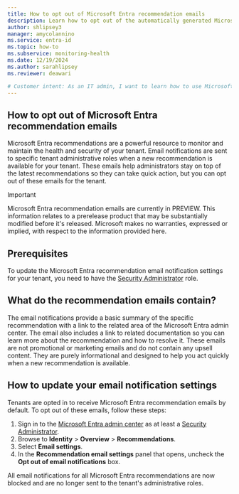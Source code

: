 ```yaml
---
title: How to opt out of Microsoft Entra recommendation emails
description: Learn how to opt out of the automatically generated Microsoft Entra recommendation email notifications for your tenant.
author: shlipsey3
manager: amycolannino
ms.service: entra-id
ms.topic: how-to
ms.subservice: monitoring-health
ms.date: 12/19/2024
ms.author: sarahlipsey
ms.reviewer: deawari

# Customer intent: As an IT admin, I want to learn how to use Microsoft Entra recommendations to monitor and improve the health of my tenant.
---
```


## How to opt out of Microsoft Entra recommendation emails

Microsoft Entra recommendations are a powerful resource to monitor and maintain the health and security of your tenant. Email notifications are sent to specific tenant administrative roles when a new recommendation is available for your tenant. These emails help administrators stay on top of the latest recommendations so they can take quick action, but you can opt out of these emails for the tenant.

> [!IMPORTANT]
> Microsoft Entra recommendation emails are currently in PREVIEW.
> This information relates to a prerelease product that may be substantially modified before it's released. Microsoft makes no warranties, expressed or implied, with respect to the information provided here.

## Prerequisites

To update the Microsoft Entra recommendation email notification settings for your tenant, you need to have the [Security Administrator](../role-based-access-control/permissions-reference.md#security-administrator) role.

## What do the recommendation emails contain?

The email notifications provide a basic summary of the specific recommendation with a link to the related area of the Microsoft Entra admin center. The email also includes a link to related documentation so you can learn more about the recommendation and how to resolve it. These emails are not promotional or marketing emails and do not contain any upsell content. They are purely informational and designed to help you act quickly when a new recommendation is available.

## How to update your email notification settings

Tenants are opted in to receive Microsoft Entra recommendation emails by default. To opt out of these emails, follow these steps:

1. Sign in to the [Microsoft Entra admin center](https://entra.microsoft.com) as at least a [Security Administrator](../role-based-access-control/permissions-reference.md#security-administrator).
1. Browse to **Identity** > **Overview** > **Recommendations**.
1. Select **Email settings**.
1. In the **Recommendation email settings** panel that opens, uncheck the **Opt out of email notifications** box.

All email notifications for all Microsoft Entra recommendations are now blocked and are no longer sent to the tenant's administrative roles.